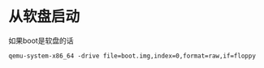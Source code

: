 # 从软盘启动

如果boot是软盘的话

```纯文本
qemu-system-x86_64 -drive file=boot.img,index=0,format=raw,if=floppy
```
